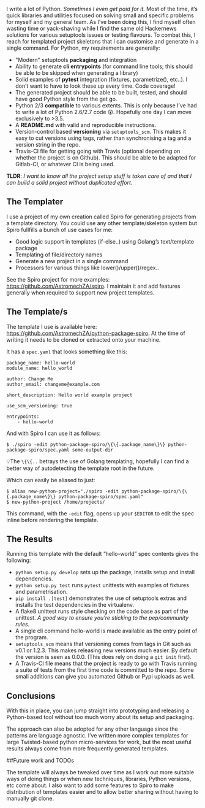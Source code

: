 <meta x-title="Python Skeletons"/>
<meta x-description="(Imported from old blog) Using spiro for generating simple code repositories based on a template."/>

I write a lot of Python. _Sometimes I even get paid for it._ Most of the time, it’s quick libraries and utilities focused on solving small and specific problems for myself and my general team. As I’ve been doing this, I find myself often wasting time or yack-shaving while I find the same old Hackernews solutions for various setuptools issues or testing flavours. To combat this, I reach for templated project skeletons that I can customise and generate in a single command. For Python, my requirements are generally:

- "Modern" setuptools **packaging** and integration
- Ability to generate **cli entrypoints** (for command line tools; this should be able to be skipped when generating a library)
- Solid examples of **pytest** integration (fixtures, parametrize(), etc..). I don’t want to have to look these up every time. Code coverage!
- The generated project should be able to be built, tested, and should have good Python style from the get go.
- Python 2/3 **compatible** to various extents. This is only because I’ve had to write a lot of Python 2.6/2.7 code 😲. Hopefully one day I can move exclusively to >3.5.
- A **README.md** with valid and reproducible instructions.
- Version-control based **versioning** via `setuptools_scm`. This makes it easy to cut versions using tags, rather than synchronising a tag and a version string in the repo.
- Travis-CI file for getting going with Travis (optional depending on whether the project is on Github). This should be able to be adapted for Gitlab-CI, or whatever CI is being used.

**TLDR**: _I want to know all the project setup stuff is taken care of and that I can build a solid project without duplicated effort._

## The Templater

I use a project of my own creation called Spiro for generating projects from a template directory. You could use any other template/skeleton system but Spiro fullfills a bunch of use cases for me:

- Good logic support in templates (if-else..) using Golang’s text/template package
- Templating of file/directory names
- Generate a new project in a single command
- Processors for various things like lower()/upper()/regex..

See the Spiro project for more examples: https://github.com/AstromechZA/spiro. I maintain it and add features generally when required to support new project templates.

## The Template/s

The template I use is available here: https://github.com/AstromechZA/python-package-spiro. At the time of writing it needs to be cloned or extracted onto your machine.

It has a `spec.yaml` that looks something like this:

```
package_name: hello-world
module_name: hello_world

author: Change Me
author_email: changeme@example.com

short_description: Hello world example project

use_scm_versioning: true

entrypoints:
    - hello-world
```

And with Spiro I can use it as follows:

```
$ ./spiro -edit python-package-spiro/\{\{.package_name\}\} python-package-spiro/spec.yaml some-output-dir
```

💡The `\{\{..` betrays the use of Golang templating, hopefully I can find a better way of autodetecting the template root in the future.

Which can easily be aliased to just:

```
$ alias new-python-project="./spiro -edit python-package-spiro/\{\{.package_name\}\} python-package-spiro/spec.yaml"
$ new-python-project /home/projects/
```

This command, with the `-edit` flag, opens up your `$EDITOR` to edit the spec inline before rendering the template.

## The Results

Running this template with the default “hello-world” spec contents gives the following:

- `python setup.py develop` sets up the package, installs setup and install dependencies.
- `python setup.py test` runs `pytest` unittests with examples of fixtures and parametrisation.
- `pip install .[test]` demonstrates the use of setuptools extras and installs the test dependencies in the virtualenv.
- A flake8 unittest runs style checking on the code base as part of the unittest. _A good way to ensure you’re sticking to the pep/community rules._
- A single cli command hello-world is made available as the entry point of the program.
- `setuptools_scm` means that versioning comes from tags in Git such as v0.1 or 1.2.3. This makes releasing new versions much easier. By default the version is seen as 0.0.0. (This does rely on doing a `git init` first).
- A Travis-CI file means that the project is ready to go with Travis running a suite of tests from the first time code is committed to the repo. Some small additions can give you automated Github or Pypi uploads as well.

## Conclusions

With this in place, you can jump straight into prototyping and releasing a Python-based tool without too much worry about its setup and packaging.

The approach can also be adopted for any other language since the patterns are language agnostic. I’ve written more complex templates for large Twisted-based python micro-services for work, but the most useful results always come from more frequently generated templates.

##Future work and TODOs

The template will always be tweaked over time as I work out more suitable ways of doing things or when new techniques, libraries, Python versions, etc come about. I also want to add some features to Spiro to make distribution of templates easier and to allow better sharing without having to manually git clone.
